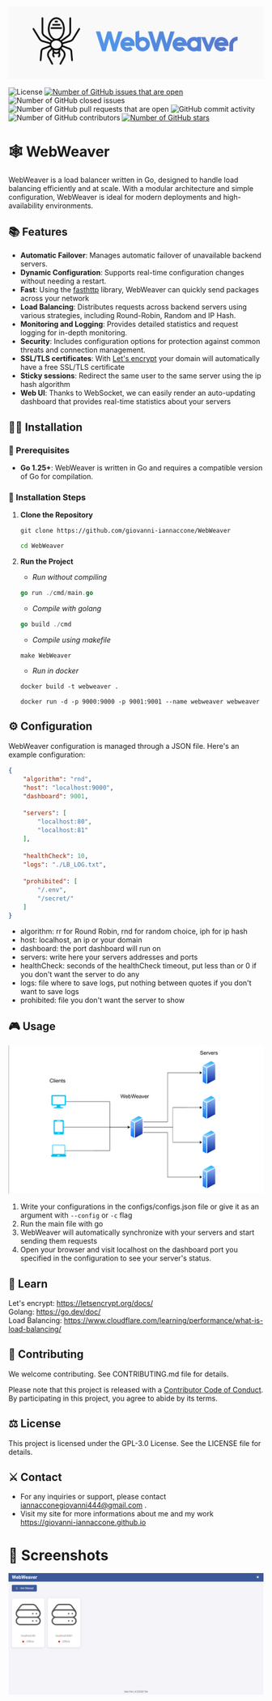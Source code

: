 <img src="assets/logo.png" alt="logo" title="WebWeaver"></img>

![License](https://img.shields.io/github/license/giovanni-iannaccone/WebWeaver)
[![Number of GitHub issues that are open](https://img.shields.io/github/issues/giovanni-iannaccone/WebWeaver)](https://github.com/giovanni-iannaccone/WebWeaver/issues)
![Number of GitHub closed issues](https://img.shields.io/github/issues-closed/giovanni-iannaccone/WebWeaver)
![Number of GitHub pull requests that are open](https://img.shields.io/github/issues-pr-raw/giovanni-iannaccone/WebWeaver)
![GitHub commit activity](https://img.shields.io/github/commit-activity/m/giovanni-iannaccone/WebWeaver)
![Number of GitHub contributors](https://img.shields.io/github/contributors/giovanni-iannaccone/WebWeaver)
[![Number of GitHub stars](https://img.shields.io/github/stars/giovanni-iannaccone/WebWeaver)](https://github.com/giovanni-iannaccone/WebWeaver/stargazers)

# 🕸 WebWeaver

WebWeaver is a load balancer written in Go, designed to handle load balancing efficiently and at scale. With a modular architecture and simple configuration, WebWeaver is ideal for modern deployments and high-availability environments.

## 📚 Features

- **Automatic Failover**: Manages automatic failover of unavailable backend servers.
- **Dynamic Configuration**: Supports real-time configuration changes without needing a restart.
- **Fast**: Using the <a href="https://github.com/valyala/fasthttp">fasthttp</a> library, WebWeaver can quickly send packages across your network
- **Load Balancing**: Distributes requests across backend servers using various strategies, including Round-Robin, Random and IP Hash.
- **Monitoring and Logging**: Provides detailed statistics and request logging for in-depth monitoring.
- **Security**: Includes configuration options for protection against common threats and connection management.
- **SSL/TLS certificates**: With <a href="https://letsencrypt.org/">Let's encrypt</a> your domain will automatically have a free SSL/TLS certificate
- **Sticky sessions**: Redirect the same user to the same server using the ip hash algorithm
- **Web UI**: Thanks to WebSocket, we can easily render an auto-updating dashboard that provides real-time statistics about your servers

## 👨‍💻 Installation

### 📜  Prerequisites

- **Go 1.25+**: WebWeaver is written in Go and requires a compatible version of Go for compilation.

### 🧪 Installation Steps
1. **Clone the Repository**

    ```
    git clone https://github.com/giovanni-iannaccone/WebWeaver
    ```
    ```sh
    cd WebWeaver
    ```

2. **Run the Project**

    - _Run without compiling_

    ```go
    go run ./cmd/main.go
    ```

    - _Compile with golang_
    ```go
    go build ./cmd
    ```

    - _Compile using makefile_
    ```
    make WebWeaver
    ```

    - _Run in docker_
    ```
    docker build -t webweaver .
    ```
    ```
    docker run -d -p 9000:9000 -p 9001:9001 --name webweaver webweaver
    ```

## ⚙ Configuration

WebWeaver configuration is managed through a JSON file. Here's an example configuration:

```json
{
    "algorithm": "rnd",
    "host": "localhost:9000",
    "dashboard": 9001,

    "servers": [
        "localhost:80",
        "localhost:81"
    ],
    
    "healthCheck": 10,
    "logs": "./LB_LOG.txt",

    "prohibited": [
        "/.env",
        "/secret/"
    ]
}
```

- algorithm: rr for Round Robin, rnd for random choice, iph for ip hash
- host: localhost, an ip or your domain
- dashboard: the port dashboard will run on  
- servers: write here your servers addresses and ports
- healthCheck:  seconds of the healthCheck timeout, put less than or 0 if you don't want the server to do any
- logs: file where to save logs, put nothing between quotes if you don't want to save logs 
- prohibited: file you don't want the server to show


## 🎮 Usage

<img src="assets/network.png" alt="network scheme" title="network scheme">

1. Write your configurations in the configs/configs.json file or give it as an argument with ```--config``` or  ```-c``` flag
2. Run the main file with go
3. WebWeaver will automatically synchronize with your servers and start sending them requests
4. Open your browser and visit localhost on the dashboard port you specified in the configuration to see your server's status.

## 🔭 Learn
Let's encrypt: https://letsencrypt.org/docs/ <br>
Golang: https://go.dev/doc/ <br>
Load Balancing: https://www.cloudflare.com/learning/performance/what-is-load-balancing/

## 🧩 Contributing
We welcome contributing. See CONTRIBUTING.md file for details.

Please note that this project is released with a <a href="CODE_OF_CONDUCT.md">Contributor Code of Conduct</a>. By participating in this project, you agree to abide by its terms.

## ⚖ License
This project is licensed under the GPL-3.0 License. See the LICENSE file for details.


## ⚔ Contact
- For any inquiries or support, please contact <a href="mailto:iannacconegiovanni444@gmail.com"> iannacconegiovanni444@gmail.com </a>.
- Visit my site for more informations about me and my work <a href="https://giovanni-iannaccone.gith
ub.io" target=”_blank” rel="noopener noreferrer"> https://giovanni-iannaccone.github.io </a>

# 📸 Screenshots
<img src="assets/dashboard.png" alt="Dashboard screenshot" title="Dashboard screenshot">